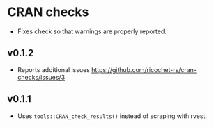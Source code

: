 # CRAN checks

- Fixes check so that warnings are properly reported. 

## v0.1.2

- Reports additional issues <https://github.com/ricochet-rs/cran-checks/issues/3>

## v0.1.1

- Uses `tools::CRAN_check_results()` instead of scraping with rvest. 
